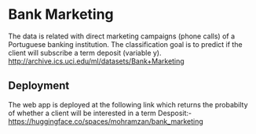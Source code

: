 # Bank Marketing
The data is related with direct marketing campaigns (phone calls) of a Portuguese banking institution. The classification goal 
is to predict if the client will subscribe a term deposit (variable y).
http://archive.ics.uci.edu/ml/datasets/Bank+Marketing
## Deployment
The web app is deployed at the following link which returns the probabilty of whether a client will be interested in a term Desposit:-
https://huggingface.co/spaces/mohramzan/bank_marketing
